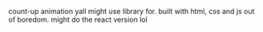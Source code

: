 count-up animation yall might use library for. built with html, css and js out of boredom. might do the react version lol
